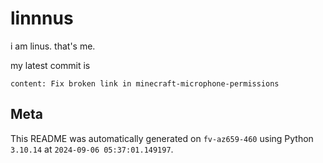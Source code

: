 # linnnus

i am linus. that's me.

my latest commit is

```
content: Fix broken link in minecraft-microphone-permissions
```

## Meta

This README was automatically generated on `fv-az659-460` using Python
`3.10.14` at `2024-09-06 05:37:01.149197`.
